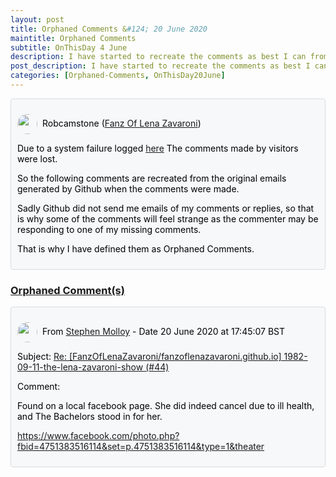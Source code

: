 ```yaml
---
layout: post
title: Orphaned Comments &#124; 20 June 2020
maintitle: Orphaned Comments
subtitle: OnThisDay 4 June
description: I have started to recreate the comments as best I can from the email versions of the comments I have.
post_description: I have started to recreate the comments as best I can from the email versions of the comments I have.
categories: [Orphaned-Comments, OnThisDay20June]
---
```


<div class="discussions">
<p><img src="https://avatars.githubusercontent.com/u/54239649" class="shape"/>Robcamstone (<a class="link" href="https://github.com/FanzOfLenaZavaroni">Fanz Of Lena Zavaroni</a>)</p>
<p>Due to a system failure logged <a class="link" href="https://github.com/FanzOfLenaZavaroni/fanzoflenazavaroni.github.io/discussions/2">here</a> The comments made by visitors were lost.</p>
<p>So the following comments are recreated from the original emails generated by Github when the comments were made.</p>
<p>Sadly Github did not send me emails of my comments or replies, so that is why some of the comments will feel strange as the commenter may be responding to one of my missing comments.</p>
<p>That is why I have defined them as Orphaned Comments.</p>
</div>

<h3 id="orphaned"><a href="#orphaned">Orphaned Comment(s)</a></h3>

<div class="discussions">
<p><img src="https://avatars.githubusercontent.com/u/54290841" class="shape"/>From <a class="link" href="https://github.com/StephenMolloy1">Stephen Molloy</a> - Date 20 June 2020 at 17:45:07 BST</p>
<p>Subject: <a class="link" href="/1982-09-11-the-lena-zavaroni-show/">Re: [FanzOfLenaZavaroni/fanzoflenazavaroni.github.io] 1982-09-11-the-lena-zavaroni-show (#44)</a></p>
<p>Comment:</p>
<p>Found on a local facebook page. She did indeed cancel due to ill health, and The Bachelors stood in for her.</p>
<p><a href="https://www.facebook.com/photo.php?fbid=4751383516114&set=p.4751383516114&type=1&theater">https://www.facebook.com/photo.php?fbid=4751383516114&set=p.4751383516114&type=1&theater</a></p>
</div>

<style>
.discussions {background-color:#f6f8fa; color:#000; padding: 10px; border-radius: 0.25rem; border-style: solid; border-color: #DBDBDB; border-width: 1px;}

.shape {
    background-color: var(--color-avatar-bg);
    border-radius: 50%;
    box-shadow: 0 0 0 1px var(--color-avatar-border);
    display: inline-block;
    flex-shrink: 0;
    line-height: 1;
    overflow: hidden;
    vertical-align: middle;
    width:32px;
    margin: 0px 8px 0px 0px;
}
</style>

